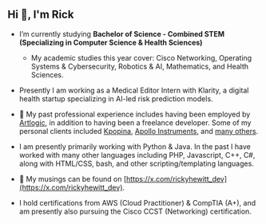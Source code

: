 <h2>Hi 👋, I'm Rick</h2>

- I’m currently studying **Bachelor of Science - Combined STEM (Specializing in Computer Science & Health Sciences)**
    - My academic studies this year cover: Cisco Networking, Operating Systems & Cybersecurity, Robotics & AI, Mathematics, and Health Sciences.

- Presently I am working as a Medical Editor Intern with Klarity, a digital health startup specializing in AI-led
risk prediction models.

- 💼 My past professional experience includes having been employed by [Artlogic](https://artlogic.net), in addition to having been a freelance developer. Some of my personal clients included [Kpopina](https://x.com/kpopinarab), [Apollo Instruments](https://apollo-instruments.com), and [many others](https://rickyhewitt.dev/portfolio).

- I am presently primarily working with Python & Java. In the past I have worked with many other languages including PHP, Javascript, C++, C#, along with HTML/CSS, bash, and other scripting/templating languages.

- 📝 My musings can be found on [https://x.com/rickyhewitt_dev](https://x.com/rickyhewitt_dev).

- I hold certifications from AWS (Cloud Practitioner) & CompTIA (A+), and am presently also pursuing the Cisco CCST (Networking) certification.
